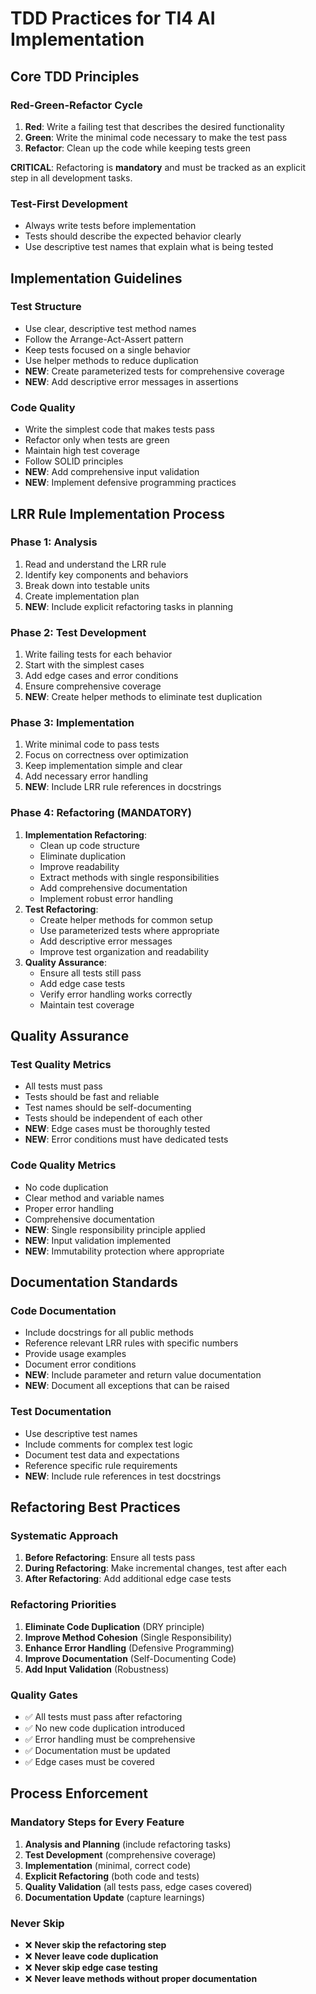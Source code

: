 # TDD Practices for TI4 AI Implementation

## Core TDD Principles

### Red-Green-Refactor Cycle
1. **Red**: Write a failing test that describes the desired functionality
2. **Green**: Write the minimal code necessary to make the test pass
3. **Refactor**: Clean up the code while keeping tests green

**CRITICAL**: Refactoring is **mandatory** and must be tracked as an explicit step in all development tasks.

### Test-First Development
- Always write tests before implementation
- Tests should describe the expected behavior clearly
- Use descriptive test names that explain what is being tested

## Implementation Guidelines

### Test Structure
- Use clear, descriptive test method names
- Follow the Arrange-Act-Assert pattern
- Keep tests focused on a single behavior
- Use helper methods to reduce duplication
- **NEW**: Create parameterized tests for comprehensive coverage
- **NEW**: Add descriptive error messages in assertions

### Code Quality
- Write the simplest code that makes tests pass
- Refactor only when tests are green
- Maintain high test coverage
- Follow SOLID principles
- **NEW**: Add comprehensive input validation
- **NEW**: Implement defensive programming practices

## LRR Rule Implementation Process

### Phase 1: Analysis
1. Read and understand the LRR rule
2. Identify key components and behaviors
3. Break down into testable units
4. Create implementation plan
5. **NEW**: Include explicit refactoring tasks in planning

### Phase 2: Test Development
1. Write failing tests for each behavior
2. Start with the simplest cases
3. Add edge cases and error conditions
4. Ensure comprehensive coverage
5. **NEW**: Create helper methods to eliminate test duplication

### Phase 3: Implementation
1. Write minimal code to pass tests
2. Focus on correctness over optimization
3. Keep implementation simple and clear
4. Add necessary error handling
5. **NEW**: Include LRR rule references in docstrings

### Phase 4: Refactoring (MANDATORY)
1. **Implementation Refactoring**:
   - Clean up code structure
   - Eliminate duplication
   - Improve readability
   - Extract methods with single responsibilities
   - Add comprehensive documentation
   - Implement robust error handling
2. **Test Refactoring**:
   - Create helper methods for common setup
   - Use parameterized tests where appropriate
   - Add descriptive error messages
   - Improve test organization and readability
3. **Quality Assurance**:
   - Ensure all tests still pass
   - Add edge case tests
   - Verify error handling works correctly
   - Maintain test coverage

## Quality Assurance

### Test Quality Metrics
- All tests must pass
- Tests should be fast and reliable
- Test names should be self-documenting
- Tests should be independent of each other
- **NEW**: Edge cases must be thoroughly tested
- **NEW**: Error conditions must have dedicated tests

### Code Quality Metrics
- No code duplication
- Clear method and variable names
- Proper error handling
- Comprehensive documentation
- **NEW**: Single responsibility principle applied
- **NEW**: Input validation implemented
- **NEW**: Immutability protection where appropriate

## Documentation Standards

### Code Documentation
- Include docstrings for all public methods
- Reference relevant LRR rules with specific numbers
- Provide usage examples
- Document error conditions
- **NEW**: Include parameter and return value documentation
- **NEW**: Document all exceptions that can be raised

### Test Documentation
- Use descriptive test names
- Include comments for complex test logic
- Document test data and expectations
- Reference specific rule requirements
- **NEW**: Include rule references in test docstrings

## Refactoring Best Practices

### Systematic Approach
1. **Before Refactoring**: Ensure all tests pass
2. **During Refactoring**: Make incremental changes, test after each
3. **After Refactoring**: Add additional edge case tests

### Refactoring Priorities
1. **Eliminate Code Duplication** (DRY principle)
2. **Improve Method Cohesion** (Single Responsibility)
3. **Enhance Error Handling** (Defensive Programming)
4. **Improve Documentation** (Self-Documenting Code)
5. **Add Input Validation** (Robustness)

### Quality Gates
- ✅ All tests must pass after refactoring
- ✅ No new code duplication introduced
- ✅ Error handling must be comprehensive
- ✅ Documentation must be updated
- ✅ Edge cases must be covered

## Process Enforcement

### Mandatory Steps for Every Feature
1. **Analysis and Planning** (include refactoring tasks)
2. **Test Development** (comprehensive coverage)
3. **Implementation** (minimal, correct code)
4. **Explicit Refactoring** (both code and tests)
5. **Quality Validation** (all tests pass, edge cases covered)
6. **Documentation Update** (capture learnings)

### Never Skip
- ❌ **Never skip the refactoring step**
- ❌ **Never leave code duplication**
- ❌ **Never skip edge case testing**
- ❌ **Never leave methods without proper documentation**